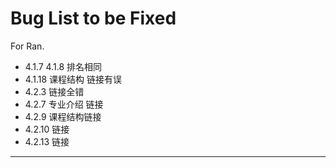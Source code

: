 # Bug List to be Fixed


For Ran.

- 4.1.7 4.1.8 排名相同  
- 4.1.18 课程结构 链接有误  
- 4.2.3 链接全错  
- 4.2.7 专业介绍 链接    
- 4.2.9 课程结构链接  
- 4.2.10 链接  
- 4.2.13 链接   
---
